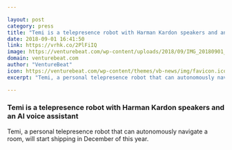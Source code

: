 ```yaml
---

layout: post
category: press
title: "Temi is a telepresence robot with Harman Kardon speakers and an AI voice assistant"
date: 2018-09-01 16:41:50
link: https://vrhk.co/2PlFiIQ
image: https://venturebeat.com/wp-content/uploads/2018/09/IMG_20180901_150723.jpg?fit=4032%2C3024&strip=all
domain: venturebeat.com
author: "VentureBeat"
icon: https://venturebeat.com/wp-content/themes/vb-news/img/favicon.ico
excerpt: "Temi, a personal telepresence robot that can autonomously navigate a room, will start shipping in December of this year."

---
```


### Temi is a telepresence robot with Harman Kardon speakers and an AI voice assistant

Temi, a personal telepresence robot that can autonomously navigate a room, will start shipping in December of this year.